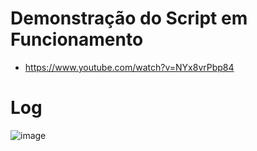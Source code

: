 # Demonstração do Script em Funcionamento
- https://www.youtube.com/watch?v=NYx8vrPbp84

# Log
![image](https://user-images.githubusercontent.com/66309118/111197682-856ffa00-859d-11eb-95a5-9842ab8b7566.png)

